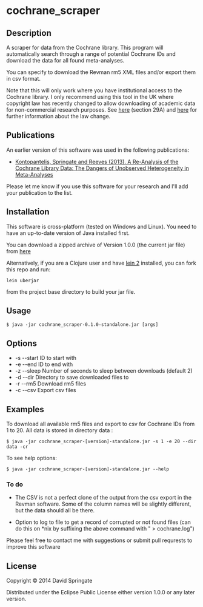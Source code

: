 # cochrane_scraper

## Description

A scraper for data from the Cochrane library. This program will automatically search through a range of potential Cochrane IDs and download the data for all found meta-analyses. 

You can specify to download the Revman rm5 XML files and/or export them in csv format.

Note that this will only work where you have institutional access to the Cochrane library. I only recommend using this tool in the UK where copyright law has recently changed to allow downloading of academic data for non-commercial research purposes. See [here](http://www.legislation.gov.uk/uksi/2014/1372/regulation/3/made) (section 29A) and [here](https://www.gov.uk/government/publications/changes-to-copyright-law) for further information about the law change.

## Publications

An earlier version of this software was used in the following publications:

* [Kontopantelis, Springate and Reeves (2013). A Re-Analysis of the Cochrane Library Data: The Dangers of Unobserved Heterogeneity in Meta-Analyses](http://www.plosone.org/article/info%3Adoi%2F10.1371%2Fjournal.pone.0069930)

Please let me know if you use this software for your research and I'll add your publication to the list.

## Installation

This software is cross-platform (tested on Windows and Linux). You need to have an up-to-date version of Java installed first.

You can download a zipped archive of Version 1.0.0 (the current jar file) from [here](http://www.datajujitsu.co.uk/misc/jars/cochrane_scraper/cochrane_scraper_v1.0.0.zip)

Alternatively, if you are a Clojure user and have [lein 2](http://leiningen.org/) installed, you can fork this repo and run:

```
lein uberjar
``` 

from the project base directory to build your jar file.

## Usage

```
$ java -jar cochrane_scraper-0.1.0-standalone.jar [args]
```

## Options

* -s --start ID to start with    
* -e --end ID to end with    
* -z --sleep Number of seconds to sleep between downloads (default 2)    
* -d --dir Directory to save downloaded files to    
* -r --rm5 Download rm5 files       
* -c --csv Export csv files    

## Examples

To download all available rm5 files and export to csv for Cochrane IDs from 1 to 20. All data is stored in directory data :

```
$ java -jar cochrane_scraper-[version]-standalone.jar -s 1 -e 20 --dir data -cr
```

To see help options:

```
$ java -jar cochrane_scraper-[version]-standalone.jar --help
```


### To do

* The CSV is not a perfect clone of the output from the csv export in the Revman software.  Some of the column names will be slightly different, but the data should all be there.

* Option to log to file to get a record of corrupted or not found files (can do this on *nix by suffixing the above command with " > cochrane.log") 

Please feel free to contact me with suggestions or submit pull requrests to improve this software

## License

Copyright © 2014 David Springate

Distributed under the Eclipse Public License either version 1.0.0 or any later version.
